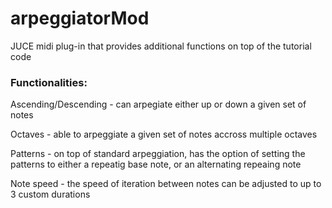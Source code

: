 # arpeggiatorMod
JUCE midi plug-in that provides additional functions on top of the tutorial code

### Functionalities:

Ascending/Descending - can arpegiate either up or down a given set of notes

Octaves - able to arpeggiate a given set of notes accross multiple octaves

Patterns - on top of standard arpeggiation, has the option of setting the patterns to either a repeatig base note, or an alternating repeaing note

Note speed - the speed of iteration between notes can be adjusted to up to 3 custom durations
